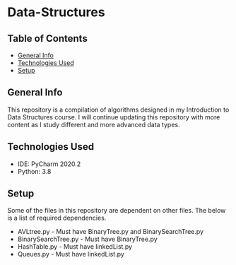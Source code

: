 # Data-Structures

## Table of Contents
* [General Info](#general-info)
* [Technologies Used](#technologies-used)
* [Setup](#setup)
## General Info
This repository is a compilation of algorithms designed in my 
Introduction to Data Structures course. I will continue updating this 
repository with more content as I study different and more advanced
data types.
## Technologies Used
* IDE: PyCharm 2020.2
* Python: 3.8
## Setup
Some of the files in this repository are dependent on other
files. The below is a list of required dependencies.  
* AVLtree.py - Must have BinaryTree.py and BinarySearchTree.py
* BinarySearchTree.py - Must have BinaryTree.py
* HashTable.py - Must have linkedList.py
* Queues.py - Must have linkedList.py
